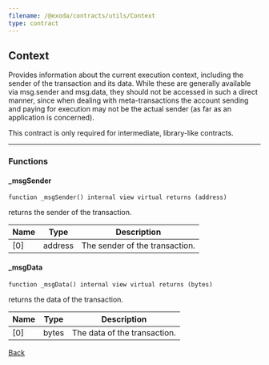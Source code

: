 ```yaml
---
filename: /@exoda/contracts/utils/Context
type: contract
---
```


## Context

Provides information about the current execution context, including the
sender of the transaction and its data. While these are generally available
via msg.sender and msg.data, they should not be accessed in such a direct
manner, since when dealing with meta-transactions the account sending and
paying for execution may not be the actual sender (as far as an application
is concerned).

This contract is only required for intermediate, library-like contracts.

***

### Functions

#### _msgSender

```solidity
function _msgSender() internal view virtual returns (address)
```

returns the sender of the transaction.

| Name | Type | Description |
| ---- | ---- | ----------- |
| [0] | address | The sender of the transaction. |

#### _msgData

```solidity
function _msgData() internal view virtual returns (bytes)
```

returns the data of the transaction.

| Name | Type | Description |
| ---- | ---- | ----------- |
| [0] | bytes | The data of the transaction. |

[Back](/index)